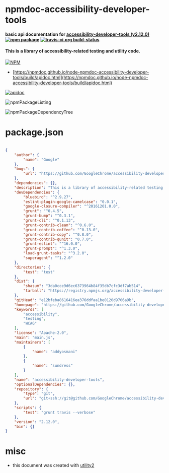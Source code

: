# npmdoc-accessibility-developer-tools

#### basic api documentation for  [accessibility-developer-tools (v2.12.0)](https://github.com/GoogleChrome/accessibility-developer-tools)  [![npm package](https://img.shields.io/npm/v/npmdoc-accessibility-developer-tools.svg?style=flat-square)](https://www.npmjs.org/package/npmdoc-accessibility-developer-tools) [![travis-ci.org build-status](https://api.travis-ci.org/npmdoc/node-npmdoc-accessibility-developer-tools.svg)](https://travis-ci.org/npmdoc/node-npmdoc-accessibility-developer-tools)

#### This is a library of accessibility-related testing and utility code.

[![NPM](https://nodei.co/npm/accessibility-developer-tools.png?downloads=true&downloadRank=true&stars=true)](https://www.npmjs.com/package/accessibility-developer-tools)

- [https://npmdoc.github.io/node-npmdoc-accessibility-developer-tools/build/apidoc.html](https://npmdoc.github.io/node-npmdoc-accessibility-developer-tools/build/apidoc.html)

[![apidoc](https://npmdoc.github.io/node-npmdoc-accessibility-developer-tools/build/screenCapture.buildCi.browser.%252Ftmp%252Fbuild%252Fapidoc.html.png)](https://npmdoc.github.io/node-npmdoc-accessibility-developer-tools/build/apidoc.html)

![npmPackageListing](https://npmdoc.github.io/node-npmdoc-accessibility-developer-tools/build/screenCapture.npmPackageListing.svg)

![npmPackageDependencyTree](https://npmdoc.github.io/node-npmdoc-accessibility-developer-tools/build/screenCapture.npmPackageDependencyTree.svg)



# package.json

```json

{
    "author": {
        "name": "Google"
    },
    "bugs": {
        "url": "https://github.com/GoogleChrome/accessibility-developer-tools/issues"
    },
    "dependencies": {},
    "description": "This is a library of accessibility-related testing and utility code.",
    "devDependencies": {
        "bluebird": "^2.9.27",
        "eslint-plugin-google-camelcase": "0.0.1",
        "google-closure-compiler": "^20161201.0.0",
        "grunt": "^0.4.5",
        "grunt-bump": "^0.3.1",
        "grunt-cli": "^0.1.13",
        "grunt-contrib-clean": "^0.6.0",
        "grunt-contrib-coffee": "^0.13.0",
        "grunt-contrib-copy": "^0.8.0",
        "grunt-contrib-qunit": "0.7.0",
        "grunt-eslint": "^16.0.0",
        "grunt-prompt": "^1.3.0",
        "load-grunt-tasks": "^3.2.0",
        "superagent": "^1.2.0"
    },
    "directories": {
        "test": "test"
    },
    "dist": {
        "shasum": "3da0cce9d6ec6373964b84f35db7cfc3df7ab514",
        "tarball": "https://registry.npmjs.org/accessibility-developer-tools/-/accessibility-developer-tools-2.12.0.tgz"
    },
    "gitHead": "e12bfeba8616416ea376ddfaa1be0120d9706a9b",
    "homepage": "https://github.com/GoogleChrome/accessibility-developer-tools",
    "keywords": [
        "accessibility",
        "testing",
        "WCAG"
    ],
    "license": "Apache-2.0",
    "main": "main.js",
    "maintainers": [
        {
            "name": "addyosmani"
        },
        {
            "name": "sundress"
        }
    ],
    "name": "accessibility-developer-tools",
    "optionalDependencies": {},
    "repository": {
        "type": "git",
        "url": "git+ssh://git@github.com/GoogleChrome/accessibility-developer-tools.git"
    },
    "scripts": {
        "test": "grunt travis --verbose"
    },
    "version": "2.12.0",
    "bin": {}
}
```



# misc
- this document was created with [utility2](https://github.com/kaizhu256/node-utility2)
